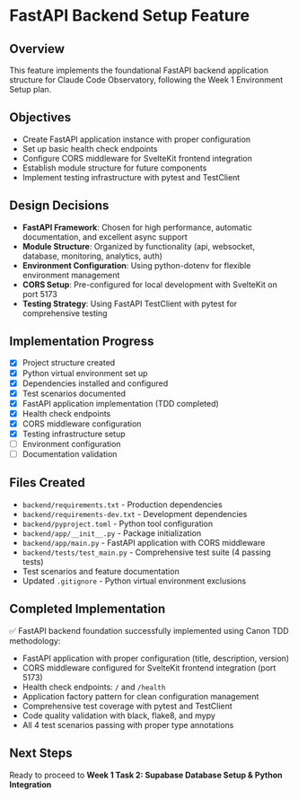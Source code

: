 # FastAPI Backend Setup Feature

## Overview
This feature implements the foundational FastAPI backend application structure for Claude Code Observatory, following the Week 1 Environment Setup plan.

## Objectives
- Create FastAPI application instance with proper configuration
- Set up basic health check endpoints
- Configure CORS middleware for SvelteKit frontend integration
- Establish module structure for future components
- Implement testing infrastructure with pytest and TestClient

## Design Decisions
- **FastAPI Framework**: Chosen for high performance, automatic documentation, and excellent async support
- **Module Structure**: Organized by functionality (api, websocket, database, monitoring, analytics, auth)
- **Environment Configuration**: Using python-dotenv for flexible environment management
- **CORS Setup**: Pre-configured for local development with SvelteKit on port 5173
- **Testing Strategy**: Using FastAPI TestClient with pytest for comprehensive testing

## Implementation Progress
- [x] Project structure created
- [x] Python virtual environment set up
- [x] Dependencies installed and configured
- [x] Test scenarios documented
- [x] FastAPI application implementation (TDD completed)
- [x] Health check endpoints
- [x] CORS middleware configuration
- [x] Testing infrastructure setup
- [ ] Environment configuration
- [ ] Documentation validation

## Files Created
- `backend/requirements.txt` - Production dependencies
- `backend/requirements-dev.txt` - Development dependencies  
- `backend/pyproject.toml` - Python tool configuration
- `backend/app/__init__.py` - Package initialization
- `backend/app/main.py` - FastAPI application with CORS middleware
- `backend/tests/test_main.py` - Comprehensive test suite (4 passing tests)
- Test scenarios and feature documentation
- Updated `.gitignore` - Python virtual environment exclusions

## Completed Implementation
✅ FastAPI backend foundation successfully implemented using Canon TDD methodology:
- FastAPI application with proper configuration (title, description, version)
- CORS middleware configured for SvelteKit frontend integration (port 5173)
- Health check endpoints: `/` and `/health`
- Application factory pattern for clean configuration management
- Comprehensive test coverage with pytest and TestClient
- Code quality validation with black, flake8, and mypy
- All 4 test scenarios passing with proper type annotations

## Next Steps
Ready to proceed to **Week 1 Task 2: Supabase Database Setup & Python Integration**